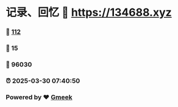 # 记录、回忆 :link: https://134688.xyz 
### :page_facing_up: [112](https://134688.xyz/tag.html) 
### :speech_balloon: 15 
### :hibiscus: 96030 
### :alarm_clock: 2025-03-30 07:40:50 
### Powered by :heart: [Gmeek](https://github.com/Meekdai/Gmeek)
